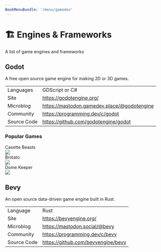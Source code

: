 ```yaml
---
BookMenuBundle: '/menu/gamedev'
---
```

# 🏗️ Engines & Frameworks
A list of game engines and frameworks

## Godot
A free open source game engine for making 2D or 3D games.

| | |
| --- | --- |
| Languages | GDScript or C# |
| Site | https://godotengine.org/ |
| Microblog | https://mastodon.gamedev.place/@godotengine |
| Community | https://programming.dev/c/godot |
| Source Code | https://github.com/godotengine/godot |

### Popular Games
Casette Beasts  
![](/cassette-beasts-header.jpg)  
Brotato  
![](/brotato-header.jpg)  
Dome Keeper  
![](/dome-keeper-header.jpg)

## Bevy
An open source data-driven game engine built in Rust.

| | |
| --- | --- |
| Language | Rust |
| Site | https://bevyengine.org/ |
| Microblog | https://mastodon.social/@bevy |
| Community | https://programming.dev/c/bevy |
| Source Code | https://github.com/bevyengine/bevy |
